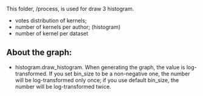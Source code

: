 This folder, /process, is used for draw 3 histogram. 

* votes distribution of kernels;
* number of kernels per author; (histogram)
* number of kernel per dataset

## About the graph:
* histogram.draw_histogram. When generating the graph, 
the value is log-transformed. If you set bin_size to be
 a non-negative one, the number will be log-transformed
 only once; if you use default bin_size, the number will
 be log-transformed twice.   